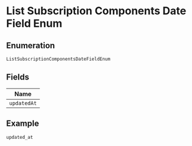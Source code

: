 
# List Subscription Components Date Field Enum

## Enumeration

`ListSubscriptionComponentsDateFieldEnum`

## Fields

| Name |
|  --- |
| `updatedAt` |

## Example

```
updated_at
```

